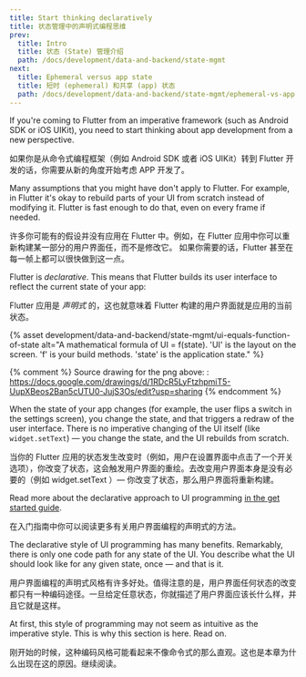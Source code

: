 ```yaml
---
title: Start thinking declaratively
title: 状态管理中的声明式编程思维
prev:
  title: Intro
  title: 状态 (State) 管理介绍
  path: /docs/development/data-and-backend/state-mgmt
next:
  title: Ephemeral versus app state
  title: 短时 (ephemeral) 和共享 (app) 状态
  path: /docs/development/data-and-backend/state-mgmt/ephemeral-vs-app
---
```


If you're coming to Flutter from an imperative framework (such as Android SDK or 
iOS UIKit), you need to start thinking about app development from a new 
perspective. 

如果你是从命令式编程框架（例如 Android SDK 或者 iOS UIKit）转到 Flutter 开发的话，你需要从新的角度开始考虑 APP 开发了。

Many assumptions that you might have don't apply to Flutter. For example, in 
Flutter it's okay to rebuild parts of your UI from scratch instead of modifying 
it. Flutter is fast enough to do that, even on every frame if needed.

许多你可能有的假设并没有应用在 Flutter 中。例如，在 Flutter 应用中你可以重新构建某一部分的用户界面任，而不是修改它。
如果你需要的话，Flutter 甚至在每一帧上都可以很快做到这一点。

Flutter is _declarative_. This means that Flutter builds its user interface to 
reflect the current state of your app:

Flutter 应用是 _声明式_ 的，这也就意味着 Flutter 构建的用户界面就是应用的当前状态。

{% asset development/data-and-backend/state-mgmt/ui-equals-function-of-state alt="A mathematical formula of UI = f(state). 'UI' is the layout on the screen. 'f' is your build methods. 'state' is the application state." %}

{% comment %}
Source drawing for the png above: : https://docs.google.com/drawings/d/1RDcR5LyFtzhpmiT5-UupXBeos2Ban5cUTU0-JujS3Os/edit?usp=sharing
{% endcomment %}

When the state of your app changes (for example, the user flips a switch in the 
settings screen), you change the state, and that triggers a redraw of the user 
interface. There is no imperative changing of the UI itself (like 
`widget.setText`) — you change the state, and the UI rebuilds from scratch.

当你的 Flutter 应用的状态发生改变时（例如，用户在设置界面中点击了一个开关选项），你改变了状态，这会触发用户界面的重绘。去改变用户界面本身是没有必要的（例如 widget.setText ）— 你改变了状态，那么用户界面将重新构建。

Read more about the declarative approach to UI programming [in 
the get started guide](/docs/get-started/flutter-for/declarative). 

在入门指南中你可以阅读更多有关用户界面编程的声明式的方法。

The declarative style of UI programming has many benefits. Remarkably, there is 
only one code path for any state of the UI. You describe what the UI should look 
like for any given state, once — and that is it.

用户界面编程的声明式风格有许多好处。值得注意的是，用户界面任何状态的改变都只有一种编码途径。一旦给定任意状态，你就描述了用户界面应该长什么样，并且它就是这样。

At first, this style of programming may not seem as intuitive as the imperative 
style. This is why this section is here. Read on.

刚开始的时候，这种编码风格可能看起来不像命令式的那么直观。这也是本章为什么出现在这的原因。继续阅读。
